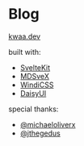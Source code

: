 # Blog

[kwaa.dev](https://kwaa.dev)

built with:

- [SvelteKit](https://github.com/sveltejs/kit)
- [MDSveX](https://github.com/pngwn/mdsvex)
- [WindiCSS](https://github.com/windicss/windicss)
- [DaisyUI](https://github.com/saadeghi/daisyui)

special thanks:

- [@michaeloliverx](https://github.com/pngwn/MDsveX/issues/294#issuecomment-907029639)
- [@jthegedus](https://github.com/sveltejs/kit/issues/1258#issuecomment-874482104)
